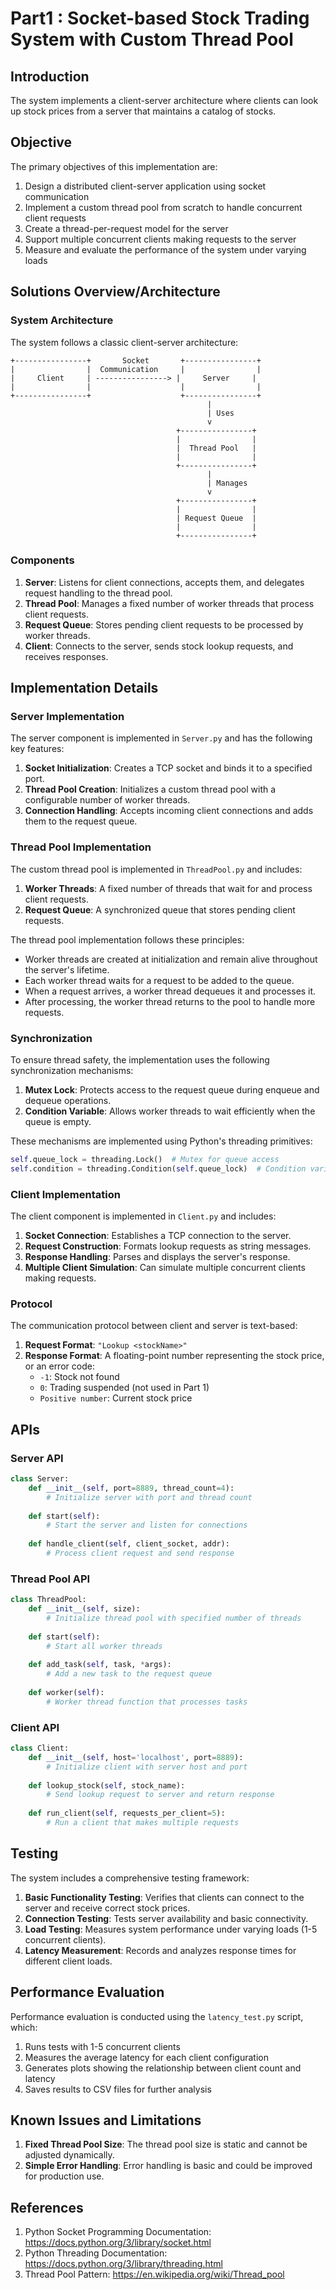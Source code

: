 # Part1 : Socket-based Stock Trading System with Custom Thread Pool

## Introduction

The system implements a client-server architecture where clients can look up stock prices from a server that maintains a catalog of stocks.

## Objective

The primary objectives of this implementation are:

1. Design a distributed client-server application using socket communication
2. Implement a custom thread pool from scratch to handle concurrent client requests
3. Create a thread-per-request model for the server
4. Support multiple concurrent clients making requests to the server
5. Measure and evaluate the performance of the system under varying loads

## Solutions Overview/Architecture

### System Architecture

The system follows a classic client-server architecture:

```
+----------------+       Socket       +----------------+
|                |  Communication     |                |
|     Client     | ----------------> |     Server     |
|                |                    |                |
+----------------+                    +----------------+
                                            |
                                            | Uses
                                            v
                                     +----------------+
                                     |                |
                                     |  Thread Pool   |
                                     |                |
                                     +----------------+
                                            |
                                            | Manages
                                            v
                                     +----------------+
                                     |                |
                                     | Request Queue  |
                                     |                |
                                     +----------------+
```

### Components

1. **Server**: Listens for client connections, accepts them, and delegates request handling to the thread pool.
2. **Thread Pool**: Manages a fixed number of worker threads that process client requests.
3. **Request Queue**: Stores pending client requests to be processed by worker threads.
4. **Client**: Connects to the server, sends stock lookup requests, and receives responses.

## Implementation Details

### Server Implementation

The server component is implemented in `Server.py` and has the following key features:

1. **Socket Initialization**: Creates a TCP socket and binds it to a specified port.
2. **Thread Pool Creation**: Initializes a custom thread pool with a configurable number of worker threads.
3. **Connection Handling**: Accepts incoming client connections and adds them to the request queue.

### Thread Pool Implementation

The custom thread pool is implemented in `ThreadPool.py` and includes:

1. **Worker Threads**: A fixed number of threads that wait for and process client requests.
2. **Request Queue**: A synchronized queue that stores pending client requests.

The thread pool implementation follows these principles:

- Worker threads are created at initialization and remain alive throughout the server's lifetime.
- Each worker thread waits for a request to be added to the queue.
- When a request arrives, a worker thread dequeues it and processes it.
- After processing, the worker thread returns to the pool to handle more requests.

### Synchronization

To ensure thread safety, the implementation uses the following synchronization mechanisms:

1. **Mutex Lock**: Protects access to the request queue during enqueue and dequeue operations.
2. **Condition Variable**: Allows worker threads to wait efficiently when the queue is empty.

These mechanisms are implemented using Python's threading primitives:

```python
self.queue_lock = threading.Lock()  # Mutex for queue access
self.condition = threading.Condition(self.queue_lock)  # Condition variable
```

### Client Implementation

The client component is implemented in `Client.py` and includes:

1. **Socket Connection**: Establishes a TCP connection to the server.
2. **Request Construction**: Formats lookup requests as string messages.
3. **Response Handling**: Parses and displays the server's response.
4. **Multiple Client Simulation**: Can simulate multiple concurrent clients making requests.

### Protocol

The communication protocol between client and server is text-based:

1. **Request Format**: `"Lookup <stockName>"`
2. **Response Format**: A floating-point number representing the stock price, or an error code:
   - `-1`: Stock not found
   - `0`: Trading suspended (not used in Part 1)
   - `Positive number`: Current stock price

## APIs

### Server API

```python
class Server:
    def __init__(self, port=8889, thread_count=4):
        # Initialize server with port and thread count
        
    def start(self):
        # Start the server and listen for connections
        
    def handle_client(self, client_socket, addr):
        # Process client request and send response
```

### Thread Pool API

```python
class ThreadPool:
    def __init__(self, size):
        # Initialize thread pool with specified number of threads
        
    def start(self):
        # Start all worker threads
        
    def add_task(self, task, *args):
        # Add a new task to the request queue
        
    def worker(self):
        # Worker thread function that processes tasks
```

### Client API

```python
class Client:
    def __init__(self, host='localhost', port=8889):
        # Initialize client with server host and port
        
    def lookup_stock(self, stock_name):
        # Send lookup request to server and return response
        
    def run_client(self, requests_per_client=5):
        # Run a client that makes multiple requests
```

## Testing

The system includes a comprehensive testing framework:

1. **Basic Functionality Testing**: Verifies that clients can connect to the server and receive correct stock prices.
2. **Connection Testing**: Tests server availability and basic connectivity.
3. **Load Testing**: Measures system performance under varying loads (1-5 concurrent clients).
4. **Latency Measurement**: Records and analyzes response times for different client loads.

## Performance Evaluation

Performance evaluation is conducted using the `latency_test.py` script, which:

1. Runs tests with 1-5 concurrent clients
2. Measures the average latency for each client configuration
3. Generates plots showing the relationship between client count and latency
4. Saves results to CSV files for further analysis

## Known Issues and Limitations

1. **Fixed Thread Pool Size**: The thread pool size is static and cannot be adjusted dynamically.
2. **Simple Error Handling**: Error handling is basic and could be improved for production use.


## References

1. Python Socket Programming Documentation: https://docs.python.org/3/library/socket.html
2. Python Threading Documentation: https://docs.python.org/3/library/threading.html
3. Thread Pool Pattern: https://en.wikipedia.org/wiki/Thread_pool
